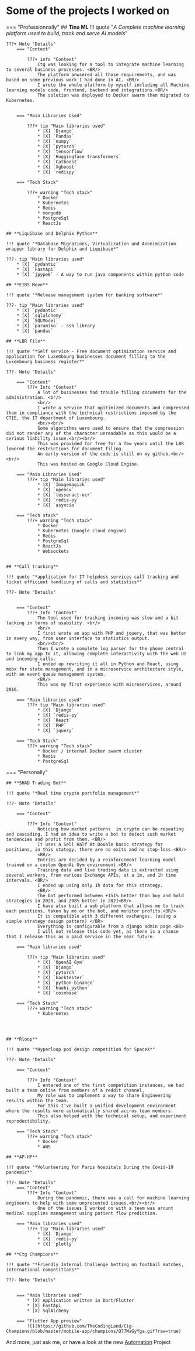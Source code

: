 # Some of the projects I worked on

=== "Professionnally"
    ## **Tina ML** 
    !!! quote "*A Complete machine learning platform used to build, track and serve AI models*"

    ???+ Note "Details"
        === "Context"

            ???+ info "Context"
                Ctg was looking for a tool to integrate machine learning to several business processes. <BR/>
                The platform anwsered all those requirements, and was based on some previous work I had done in AI. <BR/>
                I wrote the whole platform by myself including all Machine learning models code, frontend, backend and integrations.<BR/>
                The solution was deployed to Docker swarm then migrated to Kubernetes.
                

        === "Main Libraries Used"

            ???+ tip "Main libraries used" 
                * [X] `Django`
                * [X] `Pandas`
                * [X] `numpy`
                * [X] `pytorch`
                * [X] `tensorflow`
                * [X] `Huggingface transformers`
                * [X] `Catboost`
                * [X] `Xgboost`
                * [X] `redispy`

        === "Tech Stack"

            ???+ warning "Tech stack"
                * Docker
                * Kubernetes
                * Redis
                * mongodb
                * PostgreSql
                * ReactJs
    
    ## **Liquibase and Delphix Python** 

    !!! quote "*Database Migrations, Virtualization and Anonimization wrapper library for Delphix and Liquibase*"

    ???- tip "Main libraries used"
        * [X] `pydantic`
        * [X] `FastApi`
        * [X] `jpype0` - A way to run java components within python code

    ## **EIBS Move**

    !!! quote "*Release management system for banking software*"

    ???- tip "Main libraries used"
        * [X] `pydantic`
        * [X] `sqlalchemy`
        * [X] `SQLModel`
        * [X] `paramiko` - ssh library
        * [X] `pandas`

    ## **LBR File**

    !!! quote "*Self service - Free document optimization service and application for Luxembourg businesses document filling to the Luxembourg business register*"

    ???- Note "Details"

        === "Context"
            ???+ Info "Context"
                A lot of businesses had trouble filling documents for the administration. <br/>
                <br/>
                I wrote a service that opitimized documents and compressed them in compliance with the technical restrictions imposed by the CTIE, the IT department of Luxembourg.
                <br/><br/>
                Some algorithms were used to ensure that the compression did not render any of the character unreadable as this would be a serious liability issue.<br/><br/>
                This was provided for free for a few years until the LBR lowered the restrictions for document filing.
                An early version of the code is still on my github.<br/><br/>
                This was hosted on Google Cloud Engine.

        === "Main Libraries Used"
            ???+ tip "Main libraries used"
                * [X] `Imagemagick`
                * [X] `opencv`
                * [X] `tesseract-ocr`
                * [X] `redis-py`
                * [X] `asyncio`

        === "Tech stack"
            ???+ warning "Tech stack"
                * Docker
                * Kubernetes (Google cloud engine)
                * Redis
                * PostgreSql
                * ReactJs
                * Websockets


    ## **Call tracking**

    !!! quote "*application for IT helpdesk services call tracking and ticket efficient handliung of calls and statistics*"

    ???- Note "Details"


        === "Context"
            ???+ Info "Context"
                The tool used for tracking incoming was slow and a bit lacking in terms of usability. <br/>
                <br/>
                I first wrote an app with PHP and jquery, that was better in every way, from user interface to statistics output.
                <br/><br/>
                Then I wrote a complete log parser for the phone central to link my app to it, allowing complete interactivity with the web UI and incoming calls.
                I ended up rewriting it all in Python and React, using mobx for state management, and in a microservice architecture style, with an event queue management system.
                <BR/>
                This was my first experience with microservices, around 2016.

        === "Main libraries used"
            ???+ tip "Main libraries used"
                * [X] `Django`
                * [X] `redis-py`
                * [X] `React`
                * [X] `PHP`
                * [X] `jquery`

        === "Tech Stack"
            ???+ warning "Tech stack"
                * Docker / internal Docker swarm cluster
                * Redis
                * PostgreSql




=== "Personally"
   

    ## **SHAD Trading Bot**

    !!! quote "*Real time crypto portfolio management*"

    ???- Note "Details"

        === "Context"

            ???+ Info "Context"
                Noticing how market patterns  in crypto can be repeating and cascading, I had an idea to write a bot to detect such market tendencies and profit from them. <BR/>
                It uses a Sell Half At Double basic strategy for positions, in this stategy, there are no exits and no stop-loss.<BR/>
                <BR/>
                Entries are decided by a reinforcement learning model trained on a custom OpenAi Gym environment.<BR/>
                Training data and live trading data is extracted using several workers, from various Exchange APIs, at a 1m, and 1h time intervals. <BR/>
                I ended up using only 1h data for this strategy.
                <BR/>   
                The bot performed between +151% better than buy and hold strategies in 2020, and 208% better in 2021<BR/>
                I have also built a web platform that allows me to track each positions, taken by me or the bot, and monitor profits.<BR/>
                It is compatible with 3 different exchanges. (using a simple strategy design pattern) </BR>
                Everything is configurable from a django admin page.<BR>
                I will not release this code yet, as there is a chance that I release this as a paid service in the near future.

        === "Main libraries used"

            ???+ tip "Main libraries used"
                * [X] `OpenAI Gym`
                * [X] `Django`
                * [X] `pytorch`
                * [X] `backtester`
                * [X] `python-binance`
                * [X] `huobi_python`
                * [X] `coinbase`

        === "Tech Stack"
            ???+ warning "Tech stack"
                * Kubernetes
              



    ## **Rloop**

    !!! quote "*Hyperloop pod design competition for SpaceX*"

    ???- Note "Details"

        === "Context"

            ???+ Info "Context"
                I entered one of the first competition instances, we had built a team online from members of a reddit channel.
                My role was to implement a way to share Engineering results within the team.
                For this I've built a unified development environment where the results were automatically shared accros team members.
                This also helped with the technical setup, and experiment reproductibility.

        === "Tech Stack"
            ???+ warning "Tech stack"
                * Docker
                * AWS

    ## **AP-HP**

    !!! quote "*Volunteering for Paris hospitals During the Covid-19 pandemic*"

    ???- Note "Details"
        === "Context"
            ???+ Info "Context"
                During the pandemic, there was a call for machine learning engineers to help with some unprecented issues.<br/><br/>
                One of the issues I worked on with a team was arount medical supplies management using patient flow prediction.

        === "Main libraries used"
            ???+ tip "Main libraries used"
                * [X] `Django`
                * [X] `redis-py`
                * [X] `plotly`

    ## **Ctg Champions**

    !!! quote "*Friendly Internal Challenge betting on football matches, international competitions*"

    ???- Note "Details"


        === "Main libraries used"
            * [X] Application written in Dart/Flutter
            * [X] FastApi
            * [X] SqlAlchemy
        
        === "Flutter App preview"
            ![](https://github.com/TheCodingLand/Ctg-Champions/blob/master/mobile-app/champions/Q77WaGyYga.gif?raw=true)    
            


And more, just ask me, or have a look at the new [Automation](../automation.md) Project

